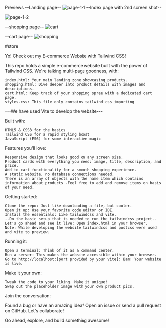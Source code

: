 Previews
--Landing page--
![page-1-1](https://github.com/Amardeep-sys/store/assets/139546920/d73ffc27-099a-4a24-955b-450c4fb3221e)
--Index page with 2nd screen shot--

![page-1-2](https://github.com/Amardeep-sys/store/assets/139546920/0d7ff661-74ae-4c3c-9f66-8b136a81ef1a)

--shopping page--
![cart](https://github.com/Amardeep-sys/store/assets/139546920/dfc690e3-b7e9-401a-801d-782d8a1ab619)

--cart page--
![shopping](https://github.com/Amardeep-sys/store/assets/139546920/3b66f5d7-d773-4d8c-9a5f-3bb57df1a82c)




#store

Yo! Check out my E-commerce Website with Tailwind CSS!

This repo holds a simple e-commerce website built with the power of Tailwind CSS. We're talking multi-page goodness, with:

    index.html: Your main landing zone showcasing products.
    shopping.html: Dive deeper into product details with images and descriptions.
    cart.html: Keep track of your shopping spree with a dedicated cart page.
    styles.css: This file only contains tailwind css importing

  ---We have used Vite to develop the website---

Built with:

    HTML5 & CSS3 for the basics
    Tailwind CSS for a rapid styling boost
    JavaScript (ES6) for some interactive magic

Features you'll love:

    Responsive design that looks good on any screen size.
    Product cards with everything you need: image, title, description, and price.
    Add to-cart functionality for a smooth shopping experience.
    A static website, no database connections needed.
    There is an array of objects with the name item which contains information about products -Feel free to add and remove items on basis of your need.

Getting started:

    Clone the repo: Just like downloading a file, but cooler.
    Open it up: Use your favorite code editor or IDE.
    Install the essentials: Like tailwindcss and vite.
    --Do the basic setup that is needed to run the tailwindcss project--
    Let's go ahead and see it live: Open index.html in your browser.
    Note: While developing the website tailwindcss and postcss were used and vite to preview.

Running it:

    Open a terminal: Think of it as a command center.
    Run a server: This makes the website accessible within your browser.
    Go to http://localhost:[port provided by your vite]: Bam! Your website is live.

Make it your own:

    Tweak the code to your liking. Make it unique!
    Swap out the placeholder image with your own product pics.

Join the conversation:

Found a bug or have an amazing idea? Open an issue or send a pull request on GitHub. Let's collaborate!

Go ahead, explore, and build something awesome!
